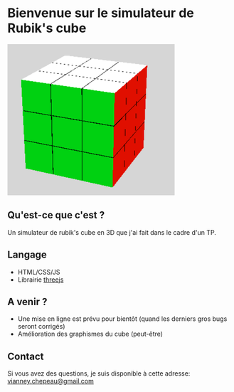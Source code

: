 # Bienvenue sur le simulateur de Rubik's cube

![image d'un rubik's cube](cube.png)

## Qu'est-ce que c'est ?
Un simulateur de rubik's cube en 3D que j'ai fait dans le cadre d'un TP.

## Langage
* HTML/CSS/JS
* Librairie [threejs](https://threejs.org/)

## A venir ?
* Une mise en ligne est prévu pour bientôt (quand les derniers gros bugs seront corrigés)
* Amélioration des graphismes du cube (peut-être)

## Contact
Si vous avez des questions, je suis disponible à cette adresse: vianney.chepeau@gmail.com


